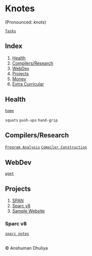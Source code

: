 Knotes
====================
(Pronounced: *knots*)

[`Tasks`](tasks.html)

Index
--------
1. [Health](#health)
2. [Compilers/Research](#compilers)
2. [WebDev](#webdev)
4. [Projects](#projects)
5. [Money](#money)
6. [Extra Curricular](#extra)

Health <a name="health"></a>
---------------
[`home`](health/index.html)

`squats` `push-ups` `hand-grip`

Compilers/Research <a name="compilers"></a>
------------------------
[`Program Analysis`](program-analysis/index.html)
[`Compiler Construction`](compilers/index.html)

WebDev <a name="webdev"></a>
-------------------------
[`wget`](webdev/wget.html)

Projects <a name="projects"></a>
----------------
1. [SPAN](span/span.html)
2. [Sparc v8](#sparc)
3. [Sample Website](http://localhost:5055)

### Sparc v8 <a name="sparc"></a>
[`sparc notes`](sparc/sparc.html)
   
<div class="footer">
<br/>
&copy; Anshuman Dhuliya
<br/>
</div>

